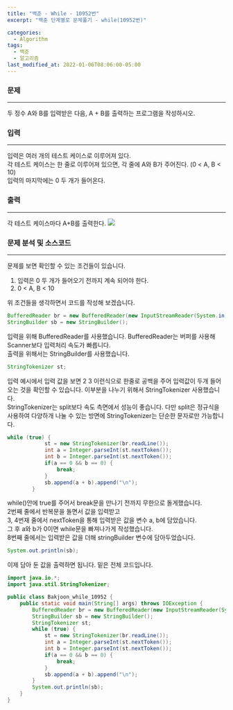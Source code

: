 ```yaml
---
title: "백준 - While - 10952번"
excerpt: "백준 단계별로 문제풀기 - while(10952번)"

categories:
  - Algorithm
tags:
  - 백준
  - 알고리즘
last_modified_at: 2022-01-06T08:06:00-05:00
---
```


### **문제**

---

두 정수 A와 B를 입력받은 다음, A + B를 출력하는 프로그램을 작성하시오.

### **입력**

---

입력은 여러 개의 테스트 케이스로 이루어져 있다.  
각 테스트 케이스는 한 줄로 이루어져 있으면, 각 줄에 A와 B가 주어진다. (0 < A, B < 10)  
입력의 마지막에는 0 두 개가 들어온다.

### **출력**

---

각 테스트 케이스마다 A+B를 출력한다.
<img src="../_site/assets/images/10952.png">

### **문제 분석 및 소스코드**

---

문제를 보면 확인할 수 있는 조건들이 있습니다.

1. 입력은 0 두 개가 들어오기 전까지 계속 되어야 한다.
2. 0 < A, B < 10

위 조건들을 생각하면서 코드를 작성해 보겠습니다.

```java
BufferedReader br = new BufferedReader(new InputStreamReader(System.in));
StringBuilder sb = new StringBuilder();
```

입력을 위해 BufferedReader를 사용했습니다. BufferedReader는 버퍼를 사용해 Scanner보다 입력처리 속도가 빠릅니다.  
출력을 위해서는 StringBuilder를 사용했습니다.

```java
StringTokenizer st;
```

입력 예시에서 입력 값을 보면 2 3 이런식으로 한줄로 공백을 주어 입력값이 두개 들어오는 것을 확인할 수 있습니다. 이부분을 나누기 위해서 StringTokenizer 사용했습니다.  
StringTokenizer는 split보다 속도 측면에서 성능이 좋습니다. 다만 split은 정규식을 사용하여 다양하개 나눌 수 있는 방면에 StringTokenizer는 단순한 문자로만 가능합니다.

```java
while (true) {
            st = new StringTokenizer(br.readLine());
            int a = Integer.parseInt(st.nextToken());
            int b = Integer.parseInt(st.nextToken());
            if(a == 0 && b == 0) {
                break;
            }
            sb.append(a + b).append("\n");
        }
```

while()안에 true를 주어서 break문을 만나기 전까지 무한으로 돌게했습니다.  
2번째 줄에서 반복문을 돌면서 값을 입력받고  
3, 4번재 줄에서 nextToken을 통해 입력받은 값을 변수 a, b에 담았습니다.  
그 후 a와 b가 0이면 while문을 빠져나가게 작성했습니다.  
8번째 줄에서는 입력받은 값을 더해 stringBuilder 변수에 담아두었습니다.

```java
System.out.println(sb);
```

이제 담아 둔 값을 출력하면 됩니다.
밑은 전체 코드입니다.

```java
import java.io.*;
import java.util.StringTokenizer;

public class Bakjoon_while_10952 {
    public static void main(String[] args) throws IOException {
        BufferedReader br = new BufferedReader(new InputStreamReader(System.in));
        StringBuilder sb = new StringBuilder();
        StringTokenizer st;
        while (true) {
            st = new StringTokenizer(br.readLine());
            int a = Integer.parseInt(st.nextToken());
            int b = Integer.parseInt(st.nextToken());
            if(a == 0 && b == 0) {
                break;
            }
            sb.append(a + b).append("\n");
        }
        System.out.println(sb);
    }
}
```
